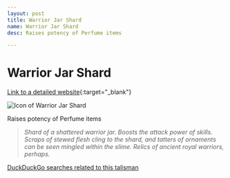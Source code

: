 ```yaml
---
layout: post
title: Warrior Jar Shard
name: Warrior Jar Shard
desc: Raises potency of Perfume items

---
```

# Warrior Jar Shard
[Link to a detailed website](https://eldenring.wiki.fextralife.com/Warrior+Jar+Shard){:target="_blank"}

![Icon of Warrior Jar Shard](https://eldenring.wiki.fextralife.com/file/Elden-Ring/warrior_jar_shard_talisman_elden_ring_wiki_guide_200px.png)

Raises potency of Perfume items

>*Shard of a shattered warrior jar. Boosts the attack power of skills. Scraps of stewed flesh cling to the shard, and tatters of ornaments can be seen mingled within the slime. Relics of ancient royal warriors, perhaps.*

[DuckDuckGo searches related to this talisman]({{site.baseurl}}/searches/WarriorJarShard)


